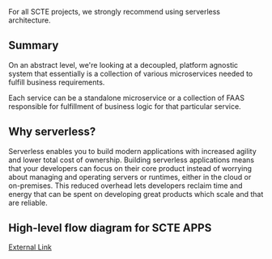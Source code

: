 For all SCTE projects, we strongly recommend using serverless architecture.

## Summary
On an abstract level, we're looking at a decoupled, platform agnostic system that essentially is a collection of various microservices needed to fulfill business requirements.

Each service can be a standalone microservice or a collection of FAAS responsible for fulfillment of business logic for that particular service.

## Why serverless?
Serverless enables you to build modern applications with increased agility and lower total cost of ownership. Building serverless applications means that your developers can focus on their core product instead of worrying about managing and operating servers or runtimes, either in the cloud or on-premises. This reduced overhead lets developers reclaim time and energy that can be spent on developing great products which scale and that are reliable.

## High-level flow diagram for SCTE APPS
[External Link](https://www.dropbox.com/s/7uzerwfc70vih4s/SCTE%20revised%20Architecture.pdf?dl=0)
